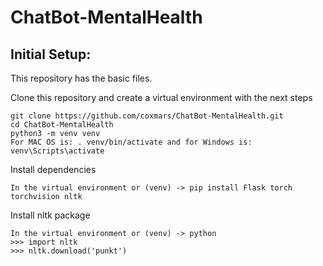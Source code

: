 # ChatBot-MentalHealth

## Initial Setup:
This repository has the basic files.

Clone this repository and create a virtual environment with the next steps
```
git clone https://github.com/coxmars/ChatBot-MentalHealth.git
cd ChatBot-MentalHealth
python3 -m venv venv
For MAC OS is: . venv/bin/activate and for Windows is: venv\Scripts\activate
```
Install dependencies
```
In the virtual environment or (venv) -> pip install Flask torch torchvision nltk
```
Install nltk package
```
In the virtual environment or (venv) -> python
>>> import nltk
>>> nltk.download('punkt')
